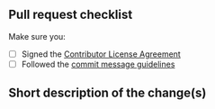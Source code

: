 <!--

Read our pull request guide:
https://webhint.io/docs/contributor-guide/getting-started/pull-requests/

For the following items put an "x" between the square brackets
(i.e. [x]) if you completed the associated item.

-->

## Pull request checklist

Make sure you:

- [ ] Signed the [Contributor License Agreement](https://cla.js.foundation/webhintio/webhint.io)
- [ ] Followed the [commit message guidelines](https://webhint.io/docs/contributor-guide/getting-started/pull-requests/#commit-messages)

## Short description of the change(s)

<!--

If this fixes an existing issue, include the relavant issue number(s).

Thank you for taking the time to open this PR!

-->
